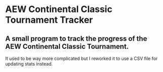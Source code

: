 # AEW Continental Classic Tournament Tracker
 A small program to track the progress of the AEW Continental Classic Tournament.
 -------
 It used to be way more complicated but I reworked it to use a CSV file for updating stats instead.
